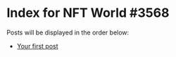 # Index for NFT World #3568
Posts will be displayed in the order below:

- [Your first post](./001-first.md)

